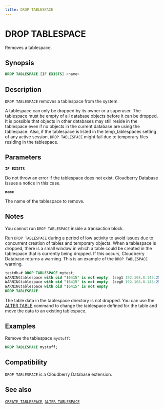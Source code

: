 ```yaml
---
title: DROP TABLESPACE
---
```


# DROP TABLESPACE

Removes a tablespace.

## Synopsis

```sql
DROP TABLESPACE [IF EXISTS] <name>
```

## Description

`DROP TABLESPACE` removes a tablespace from the system.

A tablespace can only be dropped by its owner or a superuser. The tablespace must be empty of all database objects before it can be dropped. It is possible that objects in other databases may still reside in the tablespace even if no objects in the current database are using the tablespace. Also, if the tablespace is listed in the temp_tablespaces setting of any active session, `DROP TABLESPACE` might fail due to temporary files residing in the tablespace.

## Parameters

**`IF EXISTS`**

Do not throw an error if the tablespace does not exist. Cloudberry Database issues a notice in this case.

**`name`**

The name of the tablespace to remove.

## Notes

You cannot run `DROP TABLESPACE` inside a transaction block.

Run `DROP TABLESPACE` during a period of low activity to avoid issues due to concurrent creation of tables and temporary objects. When a tablespace is dropped, there is a small window in which a table could be created in the tablespace that is currently being dropped. If this occurs, Cloudberry Database returns a warning. This is an example of the `DROP TABLESPACE` warning.

```sql
testdb=# DROP TABLESPACE mytest; 
WARNINGtablespace with oid "16415" is not empty  (seg1 192.168.8.145:25433 pid=29023)
WARNINGtablespace with oid "16415" is not empty  (seg0 192.168.8.145:25432 pid=29022)
WARNINGtablespace with oid "16415" is not empty
DROP TABLESPACE
```

The table data in the tablespace directory is not dropped. You can use the [ALTER TABLE](https://github.com/cloudberrydb/cloudberrydb-site/blob/cbdb-doc-validation/docs/sql-stmts/sql-stmt-alter-table.md) command to change the tablespace defined for the table and move the data to an existing tablespace.

## Examples

Remove the tablespace `mystuff`:

```sql
DROP TABLESPACE mystuff;
```

## Compatibility

`DROP TABLESPACE` is a Cloudberry Database extension.

## See also

[`CREATE TABLESPACE`](/docs/sql-stmts/sql-stmt-create-tablespace.md), [`ALTER TABLESPACE`](/docs/sql-stmts/sql-stmt-alter-tablespace.md)
